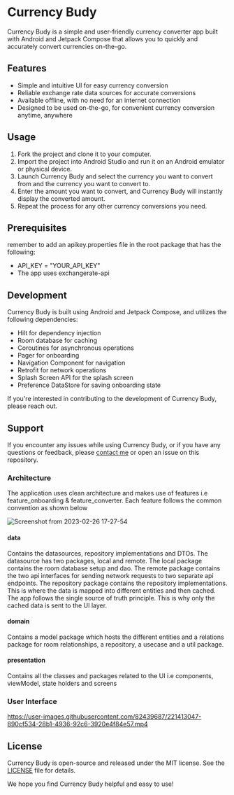 # Currency Budy

Currency Budy is a simple and user-friendly currency converter app built with Android and Jetpack Compose that allows you to quickly and accurately convert currencies on-the-go.

## Features

- Simple and intuitive UI for easy currency conversion
- Reliable exchange rate data sources for accurate conversions
- Available offline, with no need for an internet connection
- Designed to be used on-the-go, for convenient currency conversion anytime, anywhere

## Usage

1. Fork the project and clone it to your computer.
2. Import the project into Android Studio and run it on an Android emulator or physical device.
3. Launch Currency Budy and select the currency you want to convert from and the currency you want to convert to.
4. Enter the amount you want to convert, and Currency Budy will instantly display the converted amount.
5. Repeat the process for any other currency conversions you need.

## Prerequisites

remember to add an apikey.properties file in the root package that has the following:
- API_KEY = "YOUR_API_KEY"
- The app uses exchangerate-api

## Development

Currency Budy is built using Android and Jetpack Compose, and utilizes the following dependencies:
- Hilt for dependency injection 
- Room database for caching 
- Coroutines for asynchronous operations
- Pager for onboarding
- Navigation Component for navigation
- Retrofit for network operations 
- Splash Screen API for the splash screen
- Preference DataStore for saving onboarding state 

If you're interested in contributing to the development of Currency Budy, please reach out.

## Support

If you encounter any issues while using Currency Budy, or if you have any questions or feedback, please [contact me](mailto:ericwathome007@gmail.com) or open an issue on this repository.

### Architecture

The application uses clean architecture and makes use of features i.e feature_onboarding & feature_converter. Each feature follows the common convention as shown below

![Screenshot from 2023-02-26 17-27-54](https://user-images.githubusercontent.com/82439687/221416695-22cd551b-67d6-4161-bf1d-12ee10373437.png)

#### data
Contains the datasources, repository implementations and DTOs. The datasource has two packages, local and remote. The local package contains the room database setup and dao. The remote package contains the two api interfaces for sending network requests to two separate api endpoints. The repository package contains the repository implementations. This is where the data is mapped into different entities and then cached. The app follows the single source of truth principle. This is why only the cached data is sent to the UI layer.

#### domain
Contains a model package which hosts the different entities and a relations package for room relationships, a repository, a usecase and a util package.

#### presentation
Contains all the classes and packages related to the UI i.e components, viewModel, state holders and screens

### User Interface

https://user-images.githubusercontent.com/82439687/221413047-890cf534-28b1-4936-92c6-3920e4f84e57.mp4

## License

Currency Budy is open-source and released under the MIT license. See the [LICENSE](license.txt) file for details.

We hope you find Currency Budy helpful and easy to use!
